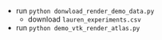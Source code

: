 - run `python donwload_render_demo_data.py`
  - download `lauren_experiments.csv`
- run `python demo_vtk_render_atlas.py`
